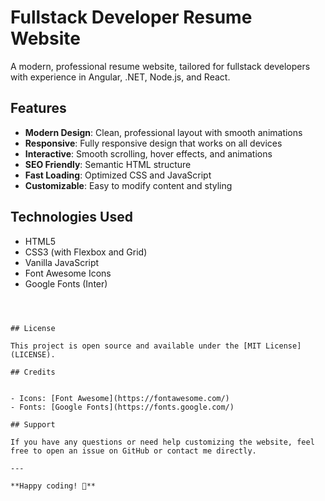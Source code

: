 # Fullstack Developer Resume Website

A modern, professional resume website, tailored for fullstack developers with experience in Angular, .NET, Node.js, and React.

## Features

- **Modern Design**: Clean, professional layout with smooth animations
- **Responsive**: Fully responsive design that works on all devices
- **Interactive**: Smooth scrolling, hover effects, and animations
- **SEO Friendly**: Semantic HTML structure
- **Fast Loading**: Optimized CSS and JavaScript
- **Customizable**: Easy to modify content and styling

## Technologies Used

- HTML5
- CSS3 (with Flexbox and Grid)
- Vanilla JavaScript
- Font Awesome Icons
- Google Fonts (Inter)

```



## License

This project is open source and available under the [MIT License](LICENSE).

## Credits


- Icons: [Font Awesome](https://fontawesome.com/)
- Fonts: [Google Fonts](https://fonts.google.com/)

## Support

If you have any questions or need help customizing the website, feel free to open an issue on GitHub or contact me directly.

---

**Happy coding! 🚀**